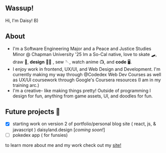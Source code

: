 ## Wassup!   

Hi, I'm Daisy! B)

## About
-  I'm a Software Engineering Major and a Peace and Justice Studies Minor @ Chapman University '25 <break>
    Im a So-Cal native, love to skate 🛹, draw 🎨, **design** 🧑‍🎨 , sew 🪡, watch anime 📺, and **code** 🖥️. 
- I enjoy work in frontend, UX/UI, and Web Design and Development.
    I'm currently making my way through @Codedex Web Dev Courses as well as UX/UI coursework through Google's Coursera resources (I am in my training arc.)
- I'm a creative- like making things pretty!
    Outside of programming I design for fun, anything from game assets, UI, and doodles for fun.

## Future projects 📝 
- [x] starting work on version 2 of portfolio/personal blog site ( react, js, & javascript ) <break>
      daisyland.design [*coming soon!*]
- [ ] pokedex app ( for funsies)

to learn more about me and my work check out my [site!](https://daisyb3ll.github.io/daisyb3ll.io/)
